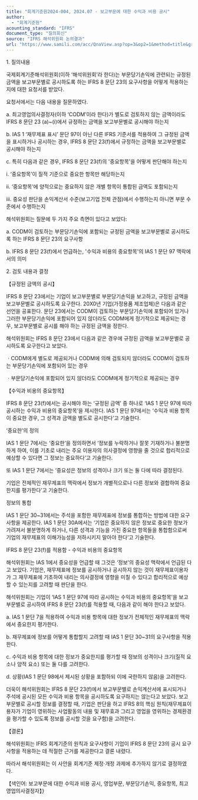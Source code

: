 ```yaml
---
title: "회계기준원2024-004, 2024.07 - 보고부문에 대한 수익과 비용 공시"
author:
  - "회계기준원"
acounting_standard: "IFRS"
document_type: "질의회신"
source: "IFRS 해석위원회 논의결과"
url: "https://www.samili.com/acc/QnaView.asp?op=3&op2=1&method=title&group=2123-15;1&orgcode=2&searchword=&page=1&code=%ED%9A%8C%EA%B3%84%EA%B8%B0%EC%A4%80%EC%9B%902024%2D004%3A20240700"
---
```

1\. 질의내용

국제회계기준해석위원회(이하 ‘해석위원회’라 한다)는 부문당기손익에 관련되는 규정된 금액을 보고부문별로 공시하도록 하는 IFRS 8 문단 23의 요구사항을 어떻게 적용하는지에 대한 요청서를 받았다.

요청서에서는 다음 내용을 질문하였다.

a. 최고영업의사결정자(이하 ‘CODM’이라 한다)가 별도로 검토하지 않는 금액이라도 IFRS 8 문단 23 (a)~(i)에서 규정하는 금액을 보고부문별로 공시해야 하는지

b. IAS 1 ‘재무제표 표시’ 문단 97이 아닌 다른 IFRS 기준서를 적용하여 그 규정된 금액을 표시하거나 공시하는 경우, IFRS 8 문단 23(f)에서 규정하는 금액을 보고부문별로 공시해야 하는지

c. 특히 다음과 같은 경우, IFRS 8 문단 23(f)의 '중요항목'을 어떻게 판단해야 하는지

i. ‘중요항목’이 질적 기준으로 중요한 항목만 해당하는지

ii. ‘중요항목’에 양적으로는 중요하지 않은 개별 항목이 통합된 금액도 포함되는지

iii. 중요성 판단을 손익계산서 수준(보고기업 전체 관점)에서 수행하는지 아니면 부문 수준에서 수행하는지

해석위원회는 질문에 두 가지 주요 측면이 있다고 보았다:

a. CODM이 검토하는 부문당기손익에 포함되는 규정된 금액을 보고부문별로 공시하도록 하는 IFRS 8 문단 23의 요구사항

b. IFRS 8 문단 23(f)에서 언급하는, '수익과 비용의 중요항목'의 IAS 1 문단 97 맥락에서의 의미

  

2\. 검토 내용과 결정

【규정된 금액의 공시】

IFRS 8 문단 23에서는 기업이 보고부문별로 부문당기손익을 보고하고, 규정된 금액을 보고부문별로 공시하도록 요구한다. 20X0년 기업(가정용품 제조업체)은 다음과 같은 선언을 공표한다. 문단 23에서는 CODM이 검토하는 부문당기손익에 포함되어 있거나 그러한 부문당기손익에 포함되어 있지 않더라도 CODM에게 정기적으로 제공되는 경우, 보고부문별로 공시를 해야 하는 규정된 금액을 정한다.

해석위원회는 IFRS 8 문단 23에서 다음과 같은 경우에 규정된 금액을 보고부문별로 공시하도록 요구한다고 보았다.

ㆍCODM에게 별도로 제공되거나 CODM에 의해 검토되지 않더라도 CODM이 검토하는 부문당기손익에 포함되어 있는 경우

ㆍ부문당기손익에 포함되어 있지 않더라도 CODM에게 정기적으로 제공되는 경우

  

【수익과 비용의 중요항목】

IFRS 8 문단 23(f)에서는 공시해야 하는 ‘규정된 금액’ 중 하나로 ‘IAS 1 문단 97에 따라 공시하는 수익과 비용의 중요항목’을 제시한다. IAS 1 문단 97에서는 ‘수익과 비용 항목이 중요한 경우, 그 성격과 금액을 별도로 공시한다’고 기술한다.

  

‘중요한’의 정의

IAS 1 문단 7에서는 ‘중요한’을 정의하면서 ‘정보를 누락하거나 잘못 기재하거나 불분명하게 하여, 이를 기초로 내리는 주요 이용자의 의사결정에 영향을 줄 것으로 합리적으로 예상할 수 있다면 그 정보는 중요하다’고 기술한다.

또 IAS 1 문단 7에서는 ‘중요성은 정보의 성격이나 크기 또는 둘 다에 따라 결정된다.

기업은 전체적인 재무제표의 맥락에서 정보가 개별적으로나 다른 정보와 결합하여 중요한지를 평가한다’고 기술한다.

  

정보의 통합

IAS 1 문단 30~31에서는 주석을 포함한 재무제표에 정보를 통합하는 방법에 대한 요구사항을 제공한다. IAS 1 문단 30A에서는 ‘기업은 중요하지 않은 정보로 중요한 정보가 가려져서 불분명하게 하거나, 다른 성격과 기능을 가진 중요한 항목들을 통합함으로써 기업의 재무제표의 이해가능성을 저하시키지 말아야 한다’고 기술한다.

  

IFRS 8 문단 23(f)를 적용함 - 수익과 비용의 중요항목

해석위원회는 IAS 1에서 중요성을 언급할 때 그것은 ‘정보’의 중요성 맥락에서 언급된 다고 보았다. 기업은, 재무제표에 정보를 공시하거나 공시하지 않는 것이 재무제표이용자가 그 재무제표에 기초하여 내리는 의사결정에 영향을 미칠 수 있다고 합리적으로 예상할 수 있는지를 고려할 때 판단을 한다.

해석위원회는 기업이 ‘IAS 1 문단 97에 따라 공시하는 수익과 비용의 중요항목’을 보고부문별로 공시하여 IFRS 8 문단 23(f)를 적용할 때, 다음과 같이 해야 한다고 보았다.

a. IAS 1 문단 7을 적용하여 수익과 비용 항목에 대한 정보가 전체적인 재무제표의 맥락에서 중요한지 평가한다.

b. 재무제표에 정보를 어떻게 통합할지 고려할 때 IAS 1 문단 30~31의 요구사항을 적용한다.

c. 수익과 비용 항목에 대한 정보가 중요한지를 평가할 때 정보의 성격이나 크기(질적 요소나 양적 요소) 또는 둘 다를 고려한다.

d. 상황(IAS 1 문단 98에서 제시된 상황을 포함하되 이에 국한하지 않음)을 고려한다.

더욱이 해석위원회는 IFRS 8 문단 23(f)에서 보고부문별로 손익계산서에 표시되거나 주석에 공시된 모든 수익과 비용 항목을 공시하도록 요구하지는 않는다고 보았다. 보고부문별로 공시할 정보를 결정할 때, 기업은 판단을 하고 IFRS 8의 핵심 원칙(재무제표이용자가 기업이 영위하는 사업활동의 내용 및 재무효과 그리고 영업을 영위하는 경제환경을 평가할 수 있도록 정보를 공시할 것을 요구함)을 고려한다.

  

【결론】

해석위원회는 IFRS 회계기준의 원칙과 요구사항이 기업이 IFRS 8 문단 23의 공시 요구사항을 적용하는 데 적절한 근거를 제공한다고 결론 내렸다.

따라서 해석위원회는 이 사안을 회계기준 제정·개정 과제에 추가하지 않기로 결정하였다.

  

【색인어: 보고부문에 대한 수익과 비용 공시, 영업부문, 부문당기손익, 중요항목, 최고영업의사결정자】}